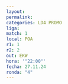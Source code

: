 ```yaml
---
layout: 
permalink: 
categories: LD4 PROMO
liga: 
match: 1
local: POA
r1: 1
r2: 2
out: EKW
hora: '"22:00"'
fecha: 27.11.24
ronda: "4"
---
```

